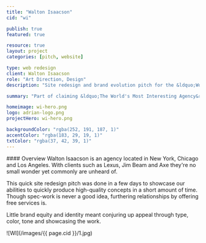 ```yaml
---
title: "Walton Isaacson"
cid: "wi"

publish: true
featured: true

resource: true
layout: project
categories: [pitch, website]

type: web redesign
client: Walton Isaacson
role: "Art Direction, Design"
description: "Site redesign and brand evolution pitch for the &ldquo;World's Most Interesting Agency&rdquo; - Walton Isaacson."

summary: "Part of claiming &ldquo;The World's Most Interesting Agency&rdquo; is having an interesting website. We approached Walton Isaacon with a redesign and brand evolution at the height of a long lasting working relationship."

homeimage: wi-hero.png
logo: adrian-logo.png
projectHero: wi-hero.png

backgroundColor: "rgba(252, 191, 187, 1)"
accentColor: "rgba(183, 29, 19, 1)"      
txtColor: "rgba(37, 42, 39, 1)"      
---
```

<section class="overview">
#### Overview
Walton Isaacson is an agency located in New York, Chicago and Los Angeles. With clients such as Lexus, Jim Beam and Axe they're no small wonder yet commonly are unheard of.

This quick site redesign pitch was done in a few days to showcase our abilities to quickly produce high-quality concepts in a short amount of time. Though spec-work is never a good idea, furthering relationships by offering free services is.

Little brand equity and identity meant conjuring up appeal through type, color, tone and showcasing the work.

</section>
<section class="content">
![WI](/images/{{ page.cid }}/1.jpg)
</section>